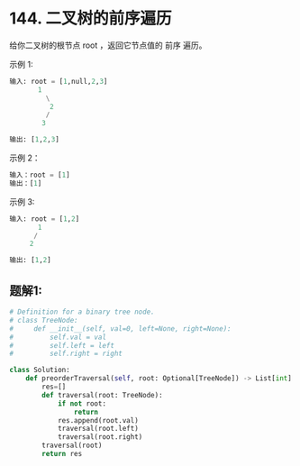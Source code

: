 # 144. 二叉树的前序遍历

给你二叉树的根节点 root ，返回它节点值的 前序 遍历。

示例 1:
```python
输入: root = [1,null,2,3]
       1
         \
          2
         /    
        3     

输出: [1,2,3]

```

示例 2：
```python
输入：root = [1]
输出：[1]
```

示例 3:
```python
输入: root = [1,2]
       1
      /  
     2

输出: [1,2]

```
## 题解1:

```python
# Definition for a binary tree node.
# class TreeNode:
#     def __init__(self, val=0, left=None, right=None):
#         self.val = val
#         self.left = left
#         self.right = right

class Solution:
    def preorderTraversal(self, root: Optional[TreeNode]) -> List[int]:
        res=[]
        def traversal(root: TreeNode):
            if not root:
                return
            res.append(root.val)
            traversal(root.left)
            traversal(root.right)
        traversal(root)
        return res
```
